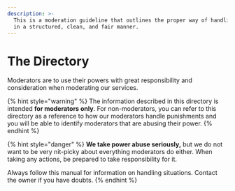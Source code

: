```yaml
---
description: >-
  This is a moderation guideline that outlines the proper way of handling issues
  in a structured, clean, and fair manner.
---
```


# The Directory

Moderators are to use their powers with great responsibility and consideration when moderating our services.

{% hint style="warning" %}
The information described in this directory is intended **for moderators only**. For non-moderators, you can refer to this directory as a reference to how our moderators handle punishments and you will be able to identify moderators that are abusing their power. 
{% endhint %}

{% hint style="danger" %}
 **We take power abuse seriously,** but we do not want to be very nit-picky about everything moderators do either. When taking any actions, be prepared to take responsibility for it.  
  
Always follow this manual for information on handling situations. Contact the owner if you have doubts.
{% endhint %}

